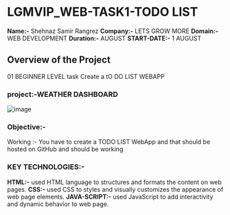 # LGMVIP_WEB-TASK1-TODO LIST
**Name:-** Shehnaz Samir Rangrez
**Company:-** LETS GROW MORE
**Domain:-**  WEB DEVELOPMENT
**Duration:-**  AUGUST
**START-DATE:-**  1 AUGUST

## Overview of the Project
01
BEGINNER LEVEL task
Create a tO DO LIST WEBAPP
### project:-WEATHER DASHBOARD
![image](https://github.com/user-attachments/assets/c045e643-1f15-4569-84ec-93164bcdbc58)

### Objective:-
Working :-
You have to create a TODO LIST
WebApp and that should be hosted on GitHub and should be working
### KEY TECHNOLOGIES:-
**HTML:-** used HTML language to structures and formats the content on web pages.
**CSS:-** used CSS to styles and visually customizes the appearance of web page elements.
**JAVA-SCRIPT:-** used JavaScript to add interactivity and dynamic behavior to web page.
